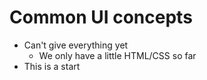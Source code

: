 # Common UI concepts

- Can't give everything yet
  - We only have a little HTML/CSS so far
- This is a start
